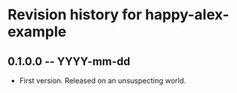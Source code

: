 # Revision history for happy-alex-example

## 0.1.0.0 -- YYYY-mm-dd

* First version. Released on an unsuspecting world.
